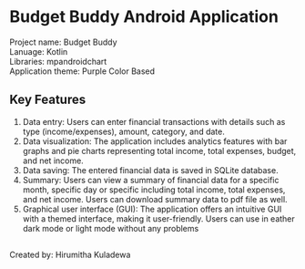 # Budget Buddy Android Application

Project name: Budget Buddy<br>
Lanuage: Kotlin<br>
Libraries: mpandroidchart<br>
Application theme: Purple Color Based

## Key Features

1. Data entry: Users can enter financial transactions with details such as type (income/expenses), amount, category, and date.<br>
2. Data visualization: The application includes analytics features with bar graphs and pie charts representing total income, total expenses, budget, and net income.<br>
3. Data saving: The entered financial data is saved in SQLite database.<br>
4. Summary: Users can view a summary of financial data for a specific month, specific day or specific including total income, total expenses, and net income. Users can download summary data to pdf file as well.<br>
5. Graphical user interface (GUI): The application offers an intuitive GUI with a themed interface, making it user-friendly. Users can use in eather dark mode or light mode without any problems<br>

##
Created by: Hirumitha Kuladewa
